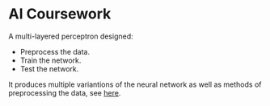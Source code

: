 # AI Coursework

A multi-layered perceptron designed:
- Preprocess the data.
- Train the network.
- Test the network.

It produces multiple variantions of the neural network as well as methods of preprocessing the data, see [here](design/flow.md).
